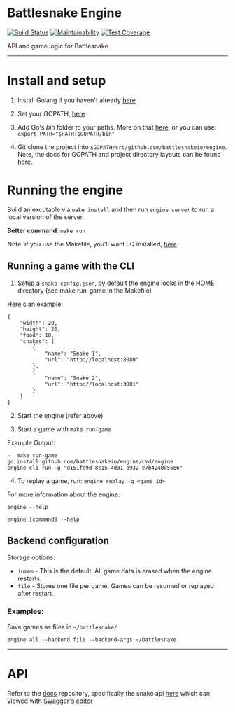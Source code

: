 # Battlesnake Engine

[![Build Status](https://travis-ci.com/battlesnakeio/engine.svg?branch=master)](https://travis-ci.com/battlesnakeio/engine)
[![Maintainability](https://api.codeclimate.com/v1/badges/66e1d3494b5af60ceee5/maintainability)](https://codeclimate.com/github/battlesnakeio/engine/maintainability)
[![Test Coverage](https://api.codeclimate.com/v1/badges/66e1d3494b5af60ceee5/test_coverage)](https://codeclimate.com/github/battlesnakeio/engine/test_coverage)

API and game logic for Battlesnake.

---

# Install and setup

1. Install Golang if you haven't already [here](https://golang.org/doc/install)

2. Set your GOPATH, [here](https://github.com/golang/go/wiki/SettingGOPATH)

3. Add Go's _bin_ folder to your paths. More on that [here](https://golang.org/doc/code.html#GOPATH), or you can use:
`export PATH="$PATH:$GOPATH/bin"`

4. Git clone the project into `$GOPATH/src/github.com/battlesnakeio/engine`. Note, the docs for GOPATH and project directory layouts can be found [here](https://github.com/golang/go/wiki/SettingGOPATH).

# Running the engine

Build an excutable via `make install` and then run `engine server` to run a local version of the server.

**Better command**: `make run`

Note: if you use the Makefile, you'll want JQ installed, [here](https://stedolan.github.io/jq/download/)

## Running a game with the CLI

1. Setup a `snake-config.json`, by default the engine looks in the HOME directory (see make run-game in the Makefile)

Here's an example:

```
{
    "width": 20,
    "height": 20,
    "food": 10,
    "snakes": [
        {
            "name": "Snake 1",
            "url": "http://localhost:8080"
        },
        {
            "name": "Snake 2",
            "url": "http://localhost:3001"
        }
    ]
}
```

2. Start the engine (refer above)

3. Start a game with `make run-game`

Example Output:
```
⇒  make run-game
go install github.com/battlesnakeio/engine/cmd/engine
engine-cli run -g "d151fe9d-8c15-4d31-a932-e7b4248d5586"
```

4. To replay a game, run: `engine replay -g <game id>`


For more information about the engine:

`engine --help`

`engine [command] --help`

## Backend configuration

Storage options:

* `inmem` - This is the default. All game data is erased when the engine restarts.
* `file` - Stores one file per game. Games can be resumed or replayed after restart.

### Examples:

Save games as files in `~/battlesnake/`

```engine all --backend file --backend-args ~/battlesnake```

---

# API

Refer to the [docs](https://github.com/battlesnakeio/docs) repository, specifically the snake api [here](https://github.com/battlesnakeio/docs/blob/master/apis/snake/spec.yaml) which can viewed with [Swagger's editor](https://swagger.io/swagger-editor/)